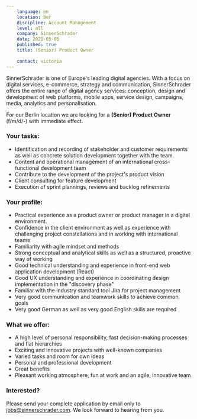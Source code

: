 ```yaml
---
    language: en
    location: Ber
    discipline: Account Management
    level: all
    company: SinnerSchrader
    date: 2021-05-05
    published: true
    title: (Senior) Product Owner
    
    contact: victoria
---
```


SinnerSchrader is one of Europe's leading digital agencies. With a focus on digital services, e-commerce, strategy and communication, SinnerSchrader offers the entire range of digital agency services: conception, design and development of web platforms, mobile apps, service design, campaigns, media, analytics and personalisation.

For our Berlin location we are looking for a **(Senior) Product Owner** (f/m/d/-) with immediate effect.

### Your tasks:

- Identification and recording of stakeholder and customer requirements as well as concrete solution development together with the team.
- Content and operational management of an international cross-functional development team
- Contribute to the development of the project's product vision
- Client consulting for feature development
- Execution of sprint plannings, reviews and backlog refinements

### Your profile:

- Practical experience as a product owner or product manager in a digital environment.
- Confidence in the client environment as well as experience with challenging project constellations and in working with international teams
- Familiarity with agile mindset and methods
- Strong conceptual and analytical skills as well as a structured, proactive way of working
- Good technical understanding and experience in front-end web application development (React)
- Good UX understanding and experience in coordinating design implementation in the "discovery phase"
- Familiar with the industry standard tool Jira for project management
- Very good communication and teamwork skills to achieve common goals
- Very good German as well as very good English skills are required

### What we offer:

- A high level of personal responsibility, fast decision-making processes and flat hierarchies
- Exciting and innovative projects with well-known companies
- Varied tasks and room for own ideas
- Personal and professional development
- Great benefits
- Pleasant working atmosphere, fun at work and an agile, innovative team

### Interested?

Please send your complete application by email only to <jobs@sinnerschrader.com>. We look forward to hearing from you.
